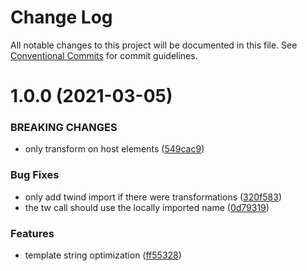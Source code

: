 # Change Log

All notable changes to this project will be documented in this file.
See [Conventional Commits](https://conventionalcommits.org) for commit guidelines.

# 1.0.0 (2021-03-05)

### BREAKING CHANGES

- only transform on host elements ([549cac9](https://github.com/tw-in-js/twind-jsx-preprocessor/commit/549cac910747f19b554d480dbd395f8ba0dca2e8))

### Bug Fixes

- only add twind import if there were transformations ([320f583](https://github.com/tw-in-js/twind-jsx-preprocessor/commit/320f583e877036b9e787e5d0725cda4cd1acd33b))
- the tw call should use the locally imported name ([0d79319](https://github.com/tw-in-js/twind-jsx-preprocessor/commit/0d793195e9187671722523e789a6f7818d954d2a))

### Features

- template string optimization ([ff55328](https://github.com/tw-in-js/twind-jsx-preprocessor/commit/ff5532861878ff285fc277a6cad59ee3b4ecab68))
